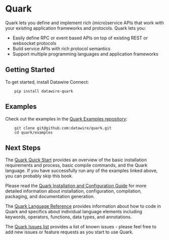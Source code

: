 # Quark

Quark lets you define and implement rich (micro)service APIs that work with your existing application frameworks and protocols. Quark lets you:

* Easily define RPC or event based APIs on top of existing REST or
  websocket protocols
* Build service APIs with rich protocol semantics
* Support multiple programming languages and application frameworks

## Getting Started

To get started, install Datawire Connect:

        pip install datawire-quark

## Examples

Check out the examples in the [Quark Examples repository](https://github.com/datawire/quark/tree/0.2.x/examples):

        git clone git@github.com:datawire/quark.git
        cd quark/examples

## Next Steps

The [Quark Quick Start](http://datawire.github.io/quark/0.2/quick-start/index.html) provides an overview of the basic installation requirements and process, basic compile commands, and the Quark language. If you have successfully run any of the examples linked above, you can probably skip this book.

Please read the [Quark Installation and Configuration Guide](http://datawire.github.io/quark/0.2/install/index.html) for more detailed information about installation, configuration, compilation, packaging, and documentation generation.

The [Quark Language Reference](http://datawire.github.io/quark/0.2/language-reference/index.html) provides information about how to code in Quark and specifics about individual language elements including keywords, operators, functions, data types, and annotations.

The [Quark Issues list](https://github.com/datawire/quark/issues) provides a list of known issues - please feel free to add new issues or feature requests as you start to use Quark.
